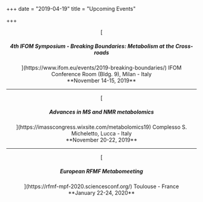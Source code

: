 +++
date = "2019-04-19"
title = "Upcoming Events"

+++
   
<center>
[<h5>4th IFOM Symposium - Breaking Boundaries: Metabolism at the Cross-roads </h5>](https://www.ifom.eu/events/2019-breaking-boundaries/)
IFOM Conference Room (Bldg. 9), Milan - Italy <br>
**November 14-15, 2019**
</center>

----

<center>
[<h5>Advances in MS and NMR metabolomics</h5>](https://imasscongress.wixsite.com/metabolomics19)
Complesso S. Micheletto, Lucca - Italy <br>
**November 20-22, 2019**
</center>

----

<center>
[<h5>European RFMF Metabomeeting</h5>](https://rfmf-mpf-2020.sciencesconf.org/)
Toulouse - France <br>
**January 22-24, 2020**
</center>


